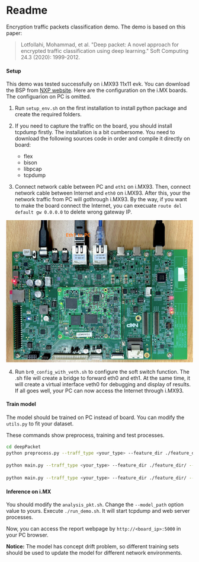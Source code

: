 # Readme
Encryption traffic packets classification demo.
The demo is based on this paper:

> Lotfollahi, Mohammad, et al. "Deep packet: A novel approach for encrypted traffic classification using deep learning." Soft Computing 24.3 (2020): 1999-2012.

#### Setup

This demo was tested successfully on i.MX93 11x11 evk. You can download the BSP from [NXP website](https://www.nxp.com/design/design-center/software/embedded-software/i-mx-software/embedded-linux-for-i-mx-applications-processors:IMXLINUX). Here are the configuration on the i.MX boards. The configuarion on PC is omitted.

1. Run `setup_env.sh` on the first installation to install python package and create the required folders.

 2. If you need to capture the traffic on the board, you should install tcpdump firstly. The installation is a bit cumbersome. You need to download the following sources code in order and compile it directly on board:
	- flex
	- bison
	- libpcap
	- tcpdump

3. Connect network cable between PC and `eth1` on i.MX93. Then, connect network cable between Internet and `eth0` on i.MX93. After this, your the network traffic from PC will gothrough i.MX93. By the way, if you want to make the board connect the Internet, you can execuate `route del default gw 0.0.0.0` to delete wrong gateway IP.

![imx93](./imx93.png)

4. Run `br0_config_with_veth.sh` to configure the soft switch function. The .sh file will create a bridge to forward eth0 and eth1. At the same time, it will create a virtual interface veth0 for debugging and display of results. If all goes well, your PC can now access the Internet through i.MX93.
#### Train model
The model should be trained on PC instead of  board.
You can modify the `utils.py` to fit your dataset.

These commands show preprocess, training and test processes.
```bash
cd deepPacket
python preprocess.py --traff_type <your_type> --feature_dir ./feature_dir --pcap_dir /path/to/pcaps/

python main.py --traff_type <your_type> --feature_dir ./feature_dir/ --output_dir ./output_dir/ --mode train

python main.py --traff_type <your_type> --feature_dir ./feature_dir/ --output_dir ./output_dir/ --mode test
```
  
#### Inference on i.MX
You should modify the `analysis_pkt.sh`. Change the `--model_path` option value to yours.
Execute `./run_demo.sh`. 
It will start tcpdump and web server processes.

Now, you can access the report webpage by `http://<board_ip>:5000` in your PC browser.

**Notice:** The model has concept drift problem, so different training sets should be used to update the model for different network environments.